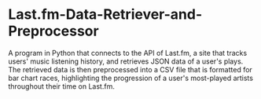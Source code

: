 # Last.fm-Data-Retriever-and-Preprocessor
A program in Python that connects to the API of Last.fm, a site that tracks users' music listening history, and retrieves JSON data of a user's plays. The retrieved data is then preprocessed into a CSV file that is formatted for bar chart races, highlighting the progression of a user's most-played artists throughout their time on Last.fm.
